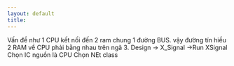```yaml
---
layout: default
title: 
---
```


Vấn đề như 1 CPU kết nối đến 2 ram chung 1 đường BUS.
vậy đường tín hiều 2 RAM về CPU phải bằng nhau trên ngã 3.
Design -> X_Signal ->Run XSignal
Chọn IC nguồn là CPU
Chọn NEt class
